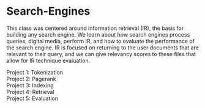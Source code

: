 # Search-Engines
This class was centered around information retrieval (IR), the basis for building any search engine. We learn about how search engines process queries, digital media, perform IR, and how to evaluate the performance of the search engine. IR is focused on returning to the user documents that are relevant to their query, and we can give relevancy scores to these files that allow for IR technique evaluation.  
  
Project 1: Tokenization  
Project 2: Pagerank  
Project 3: Indexing  
Project 4: Retrieval  
Project 5: Evaluation
